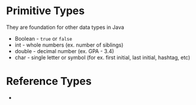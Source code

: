 # Primitive Types 
They are foundation for other data types in Java
- Boolean - `true` or `false`
- int - whole numbers (ex. number of siblings)
- double - decimal number (ex. GPA - 3.4)
- char - single letter or symbol (for ex. first initial, last initial, hashtag, etc)

# Reference Types
- 
